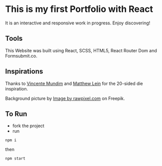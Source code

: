 # This is my first Portfolio with React

It is an interactive and responsive work in progress. Enjoy discovering!

## Tools

This Website was built using React, SCSS, HTML5, React Router Dom and Formsubmit.co.

## Inspirations

Thanks to [Vincente Mundim](https://codepen.io/vicentemundim) and [Matthew Lein](https://matthewlein.com/experiments/20-sided-die) for the 20-sided die inspiration.

Background picture by [Image by rawpixel.com]("https://www.freepik.com/free-photo/scratched-gray-wood-textured-background_15665097.htm#page=3&query=table%20background&position=1&from_view=search&track=ais") on Freepik.

## To Run

- fork the project
- run

```
npm i
```

then

```
npm start
```
